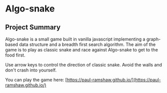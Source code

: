 # Algo-snake

## Project Summary

Algo-snake is a small game built in vanilla javascript implementing a graph-based data structure and a breadth first search algorithm. The aim of the game is to play as classic snake and race against Algo-snake to get to the food first.

Use arrow keys to control the direction of classic snake. Avoid the walls and don't crash into yourself.

You can play the game here: [https://paul-ramshaw.github.io/](https://paul-ramshaw.github.io/)
